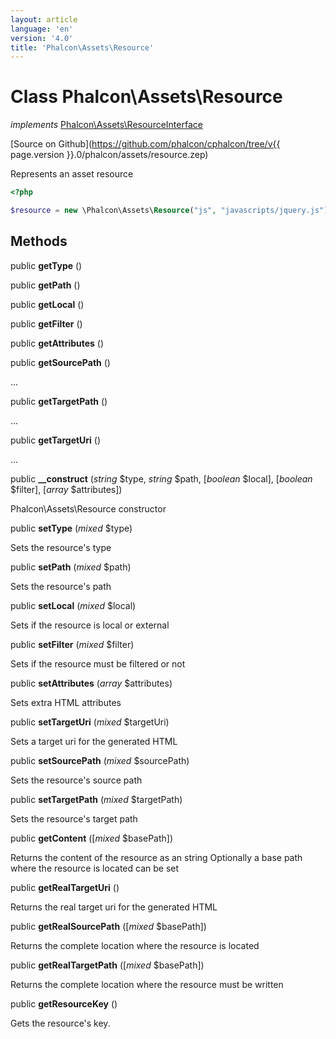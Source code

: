 ```yaml
---
layout: article
language: 'en'
version: '4.0'
title: 'Phalcon\Assets\Resource'
---
```

# Class **Phalcon\Assets\Resource**

*implements* [Phalcon\Assets\ResourceInterface](Phalcon_Assets_ResourceInterface)

[Source on Github](https://github.com/phalcon/cphalcon/tree/v{{ page.version }}.0/phalcon/assets/resource.zep)

Represents an asset resource

```php
<?php

$resource = new \Phalcon\Assets\Resource("js", "javascripts/jquery.js");

```

## Methods

public **getType** ()

public **getPath** ()

public **getLocal** ()

public **getFilter** ()

public **getAttributes** ()

public **getSourcePath** ()

...

public **getTargetPath** ()

...

public **getTargetUri** ()

...

public **__construct** (*string* $type, *string* $path, [*boolean* $local], [*boolean* $filter], [*array* $attributes])

Phalcon\Assets\Resource constructor

public **setType** (*mixed* $type)

Sets the resource's type

public **setPath** (*mixed* $path)

Sets the resource's path

public **setLocal** (*mixed* $local)

Sets if the resource is local or external

public **setFilter** (*mixed* $filter)

Sets if the resource must be filtered or not

public **setAttributes** (*array* $attributes)

Sets extra HTML attributes

public **setTargetUri** (*mixed* $targetUri)

Sets a target uri for the generated HTML

public **setSourcePath** (*mixed* $sourcePath)

Sets the resource's source path

public **setTargetPath** (*mixed* $targetPath)

Sets the resource's target path

public **getContent** ([*mixed* $basePath])

Returns the content of the resource as an string Optionally a base path where the resource is located can be set

public **getRealTargetUri** ()

Returns the real target uri for the generated HTML

public **getRealSourcePath** ([*mixed* $basePath])

Returns the complete location where the resource is located

public **getRealTargetPath** ([*mixed* $basePath])

Returns the complete location where the resource must be written

public **getResourceKey** ()

Gets the resource's key.